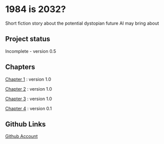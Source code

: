 # 1984 is 2032?

Short fiction story about the potential dystopian future AI may bring about

## Project status
Incomplete - version 0.5


## Chapters
[Chapter 1](chapter01.html) : version 1.0

[Chapter 2](chapter02.html) : version 1.0

[Chapter 3](chapter03.html) : version 1.0

[Chapter 4](chapter04.html) : version 0.1

## Github Links
[Github Account](https://github.com/dihn)